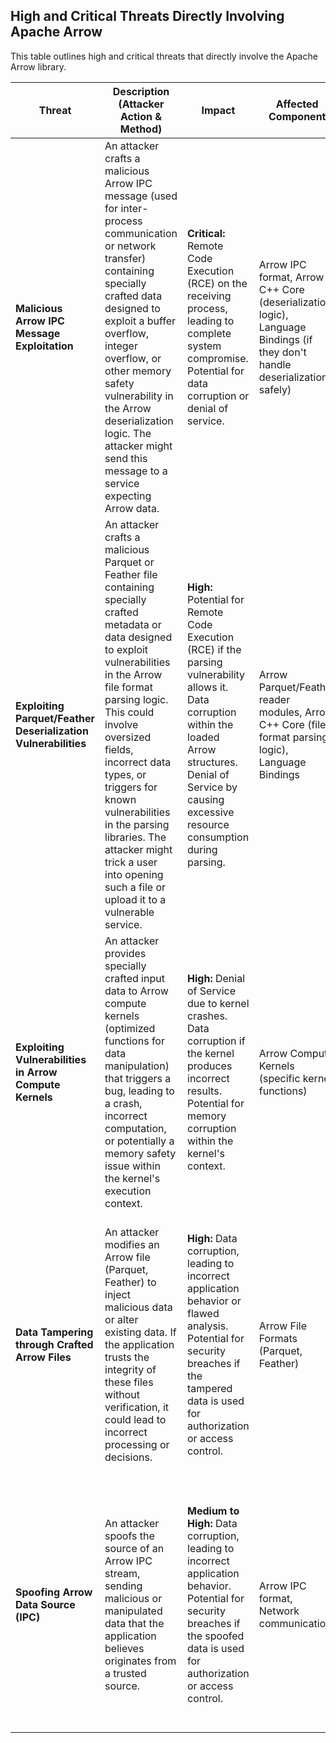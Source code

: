 
## High and Critical Threats Directly Involving Apache Arrow

This table outlines high and critical threats that directly involve the Apache Arrow library.

| Threat | Description (Attacker Action & Method) | Impact | Affected Component | Risk Severity | Mitigation Strategies |
|---|---|---|---|---|---|
| **Malicious Arrow IPC Message Exploitation** | An attacker crafts a malicious Arrow IPC message (used for inter-process communication or network transfer) containing specially crafted data designed to exploit a buffer overflow, integer overflow, or other memory safety vulnerability in the Arrow deserialization logic. The attacker might send this message to a service expecting Arrow data. | **Critical:** Remote Code Execution (RCE) on the receiving process, leading to complete system compromise. Potential for data corruption or denial of service. | Arrow IPC format, Arrow C++ Core (deserialization logic), Language Bindings (if they don't handle deserialization safely) | **Critical** | * **Keep Arrow library updated:** Regularly update to the latest stable version to patch known vulnerabilities. * **Input validation (at the schema level):**  While challenging with binary formats, enforce strict schema validation before deserialization. * **Sandboxing/Isolation:** Deserialize untrusted Arrow IPC messages in isolated environments or processes with limited privileges. * **Use secure communication channels:** Employ TLS/SSL for network communication to prevent man-in-the-middle attacks that could inject malicious messages. |
| **Exploiting Parquet/Feather Deserialization Vulnerabilities** | An attacker crafts a malicious Parquet or Feather file containing specially crafted metadata or data designed to exploit vulnerabilities in the Arrow file format parsing logic. This could involve oversized fields, incorrect data types, or triggers for known vulnerabilities in the parsing libraries. The attacker might trick a user into opening such a file or upload it to a vulnerable service. | **High:** Potential for Remote Code Execution (RCE) if the parsing vulnerability allows it. Data corruption within the loaded Arrow structures. Denial of Service by causing excessive resource consumption during parsing. | Arrow Parquet/Feather reader modules, Arrow C++ Core (file format parsing logic), Language Bindings | **High** | * **Keep Arrow library updated:** Regularly update to the latest stable version to patch known vulnerabilities in file format parsing. * **Schema validation:** Enforce strict schema validation when reading Parquet/Feather files, especially from untrusted sources. * **Sanitize file paths and names:** Avoid directly using user-provided file paths to prevent path traversal vulnerabilities if the parsing logic interacts with the file system. * **Limit file sizes:** Implement limits on the size of Parquet/Feather files that can be processed. |
| **Exploiting Vulnerabilities in Arrow Compute Kernels** | An attacker provides specially crafted input data to Arrow compute kernels (optimized functions for data manipulation) that triggers a bug, leading to a crash, incorrect computation, or potentially a memory safety issue within the kernel's execution context. | **High:** Denial of Service due to kernel crashes. Data corruption if the kernel produces incorrect results. Potential for memory corruption within the kernel's context. | Arrow Compute Kernels (specific kernel functions) | **High** | * **Keep Arrow library updated:** Kernel vulnerabilities are often addressed in updates. * **Input validation (at a higher level):** Sanitize or validate data before passing it to compute kernels, especially if the data originates from untrusted sources. * **Monitor resource usage:** Unusual resource consumption during kernel execution might indicate an exploit. |
| **Data Tampering through Crafted Arrow Files** | An attacker modifies an Arrow file (Parquet, Feather) to inject malicious data or alter existing data. If the application trusts the integrity of these files without verification, it could lead to incorrect processing or decisions. | **High:** Data corruption, leading to incorrect application behavior or flawed analysis. Potential for security breaches if the tampered data is used for authorization or access control. | Arrow File Formats (Parquet, Feather) | **High** | * **Integrity checks:** Implement mechanisms to verify the integrity of Arrow files, such as using checksums or digital signatures. * **Secure storage:** Store Arrow files in secure locations with appropriate access controls to prevent unauthorized modification. * **Read-only access:** If possible, access Arrow files in read-only mode to prevent accidental or malicious modifications. |
| **Spoofing Arrow Data Source (IPC)** | An attacker spoofs the source of an Arrow IPC stream, sending malicious or manipulated data that the application believes originates from a trusted source. | **Medium to High:** Data corruption, leading to incorrect application behavior. Potential for security breaches if the spoofed data is used for authorization or access control. | Arrow IPC format, Network communication | **High** | * **Authentication and authorization:** Implement mechanisms to verify the identity and authorization of data sources sending Arrow IPC messages. * **Digital signatures:** Consider using digital signatures for Arrow IPC messages to ensure authenticity and integrity. * **Secure communication channels:** Use secure protocols (like TLS) when transmitting Arrow data. |